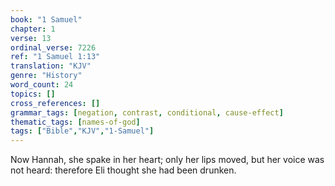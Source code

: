 ```yaml
---
book: "1 Samuel"
chapter: 1
verse: 13
ordinal_verse: 7226
ref: "1 Samuel 1:13"
translation: "KJV"
genre: "History"
word_count: 24
topics: []
cross_references: []
grammar_tags: [negation, contrast, conditional, cause-effect]
thematic_tags: [names-of-god]
tags: ["Bible","KJV","1-Samuel"]
---
```

Now Hannah, she spake in her heart; only her lips moved, but her voice was not heard: therefore Eli thought she had been drunken.
